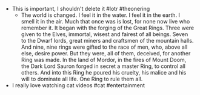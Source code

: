 - This is important, I shouldn't delete it #lotr #theonering
	- The world is changed. I feel it in the water. I feel it in the earth. I smell it in the air. Much that once was is lost, for none now live who remember it. It began with the forging of the Great Rings. Three were given to the Elves, immortal, wisest and fairest of all beings. Seven to the Dwarf lords, great miners and craftsmen of the mountain halls. And nine, nine rings were gifted to the race of men, who, above all else, desire power. But they were, all of them, deceived, for another Ring was made. In the land of Mordor, in the fires of Mount Doom, the Dark Lord Sauron forged in secret a master Ring, to control all others. And into this Ring he poured his cruelty, his malice and his will to dominate all life. One Ring to rule them all.
- I really love watching cat videos #cat #entertainment
